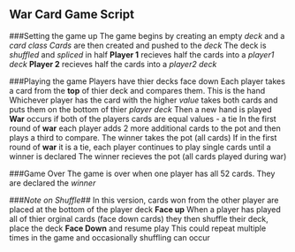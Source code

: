 ## War Card Game Script

###Setting the game up
The game begins by creating an empty _deck_ and a _card class_
_Cards_ are then created and pushed to the _deck_
The deck is _shuffled_ and _spliced_ in half
**Player 1** recieves half the cards into a _player1 deck_
**Player 2** recieves half the cards into a _player2 deck_

###Playing the game
Players have thier decks face down
Each player takes a card from the **top** of thier deck  and compares them. This is the hand
Whichever player has the card with the higher _value_ takes both cards and puts them on the bottom of thier _player deck_
Then a new hand is played
**War** occurs if both of the players cards are equal values - a tie
In the first round of **war** each player adds 2 more additional cards to the pot and then plays a third to compare. The winner takes the pot (all cards)
If in the first round of **war** it is a tie, each player continues to play single cards until a winner is declared
The winner recieves the pot (all cards played during war)

###Game Over
The game is over when one player has all 52 cards. They are declared the _winner_

###_Note on Shuffle_##
In this version, cards won from the other player are placed at the bottom of the player deck **Face up**
When a player has played all of thier orginal cards (face down cards) they then shuffle their deck, place the deck **Face Down** and resume play
This could repeat multiple times in the game and occasionally shuffling can occur
